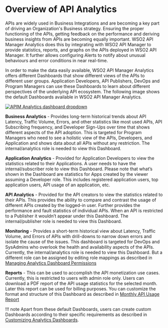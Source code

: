 # Overview of API Analytics

APIs are widely used in Business Integrations and are becoming a key part of driving an Organization's Business strategy. Ensuring the proper functioning of the APIs, getting feedback on the performance and deriving business insights from APIs are becoming equally important. WSO2 API Manager Analytics does this by integrating with WSO2 API Manager to provide statistics, reports, and graphs on the APIs deployed in WSO2 API Manager. It further allows configuring Alerts to notify about unusual behaviours and error conditions in near real-time.

In order to make the data easily available, WSO2 API Manager Analytics offers different Dashboards that show different views of the APIs to different user groups. Application Developers, API Publishers, DevOps and Program Managers can use these Dashboards to learn about different perspectives of the underlying API ecosystem. The following image shows the default Dashboards available in WSO2 API Manager Analytics.

[![APIM Analytics dashboard dropdown]({{base_path}}/assets/img/learn/analytics-dashboard-listing.png)]({{base_path}}/assets/img/learn/analytics-dashboard-listing.png)

**Business Analytics** - Provides long-term historical trends about API Latency, Traffic Volume, Errors, and other statistics like most used APIs, API Subscribing frequency, and Developer Sign-Ups over time that shows different aspects of the API adoption. This is targeted for Program Managers who need to see a holistic view of the APIs, Developers, and Application and shows data about all APIs without any restriction. The internal/analytics role is needed to view this Dashboard.

**Application Analytics** - Provided for Application Developers to view the statistics related to their Applications. A user needs to have the internal/subscriber role to view this Dashboard. Please note that what’s shown in the Dashboard are statistics for Apps created by the viewer assuming a Developer role. This includes registered application users, top application users, API usage of an application, etc.

**API Analytics** - Provided for the API creators to view the statistics related to their APIs. This provides the ability to compare and contrast the usage of different APIs created by the logged-in user. Further provides the performance and fault statistics of individual APIs. When an API is restricted to a Publisher it wouldn’t appear under this Dashboard. The internal/publisher role is needed to view this Dashboard.

**Monitoring** - Provides a short-term historical view about Latency, Traffic Volume, and Errors of APIs with drill-downs to narrow down errors and isolate the cause of the issues. This dashboard is targeted for DevOps and SysAdmins who overlook the health and availability aspects of the APIs. Currently, the internal/analytics role is needed to view this Dashboard. But a different role can be assigned by editing role mappings as described in [Managing Analytics Dashboard Permissions]({{base_path}}/learn/analytics/managing-dashboard-permissions)

**Reports** - This can be used to accomplish the API monetization use cases. Currently, this is restricted to users with admin role only. Users can download a PDF report of the API usage statistics for the selected month. Later this report can be used for billing purposes. You can customize the format and structure of this Dashboard as described in [Monthly API Usage Report]({{base_path}}/learn/analytics/monthly-api-usage-report/#customizing-the-report)

!!! note
    Apart from these default Dashboards, users can create custom Dashboards according to their specific requirements as described in [Customizing Analytics Dashboards]({{base_path}}/learn/analytics/customizing-analytics-dashboards).